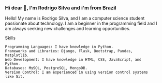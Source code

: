 ### Hi dear 👋, I'm Rodrigo Silva and i'm from Brazil

Hello! My name is Rodrigo Silva, and I am a computer science student passionate about technology. I am a beginner in the programming field and I am always seeking new challenges and learning opportunities.

Skills

    Programming Languages: I have knowledge in Python.
    Frameworks and Libraries: Django, Flask, Bootstrap, Pandas, Matplotlib.
    Web Development: I have knowledge in HTML, CSS, JavaScript, and Python.
    Databases: MySQL, PostgreSQL, MongoDB.
    Version Control: I am experienced in using version control systems like Git.

<!--
**rodrigoemcode/rodrigoemcode** is a ✨ _special_ ✨ repository because its `README.md` (this file) appears on your GitHub profile.

Here are some ideas to get you started:

- 🔭 I’m currently working on ...
- 🌱 I’m currently learning ...
- 👯 I’m looking to collaborate on ...
- 🤔 I’m looking for help with ...
- 💬 Ask me about ...
- 📫 How to reach me: ...
- 😄 Pronouns: ...
- ⚡ Fun fact: ...
-->
